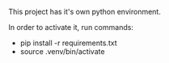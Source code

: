This project has it's own python environment.

In order to activate it, run commands:

- pip install -r requirements.txt
- source .venv/bin/activate
